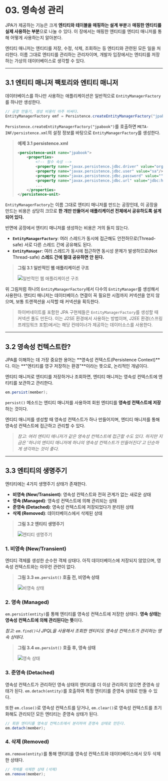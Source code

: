 # 03. 영속성 관리

JPA가 제공하는 기능은 크게 **엔티티와 테이블을 매핑하는 설계 부분**과 **매핑한 엔티티를 실제 사용하는 부분**으로 나눌 수 있다. 이 장에서는 매핑한 엔티티를 엔티티 매니저를 통해 어떻게 사용하는지 알아본다.

엔티티 매니저는 엔티티를 저장, 수정, 삭제, 조회하는 등 엔티티와 관련된 모든 일을 처리한다. 이름 그대로 엔티티를 관리하는 관리자이며, 개발자 입장에서는 엔티티를 저장하는 가상의 데이터베이스로 생각할 수 있다.

---

## 3.1 엔티티 매니저 팩토리와 엔티티 매니저

데이터베이스를 하나만 사용하는 애플리케이션은 일반적으로 `EntityManagerFactory`를 하나만 생성한다.

```java
// 공장 만들기, 생성 비용이 아주 비싸다.
EntityManagerFactory emf = Persistence.createEntityManagerFactory("jpabook");
```

`Persistence.createEntityManagerFactory("jpabook")`를 호출하면 `META-INF/persistence.xml`의 설정 정보를 바탕으로 `EntityManagerFactory`를 생성한다.

> **예제 3.1 persistence.xml**
> ```xml
> <persistence-unit name="jpabook">
>     <properties>
>         <!-- 필수 속성 -->
>         <property name="javax.persistence.jdbc.driver" value="org.h2.Driver"/>
>         <property name="javax.persistence.jdbc.user" value="sa"/>
>         <property name="javax.persistence.jdbc.password" value=""/>
>         <property name="javax.persistence.jdbc.url" value="jdbc:h2:tcp://localhost/~/test"/>
>         ...
>     </properties>
> </persistence-unit>
> ```

`EntityManagerFactory`는 이름 그대로 엔티티 매니저를 만드는 공장인데, 이 공장을 만드는 비용은 상당히 크므로 **한 개만 만들어서 애플리케이션 전체에서 공유하도록 설계되어 있다.**

반면에 공장에서 엔티티 매니저를 생성하는 비용은 거의 들지 않는다.

-   **`EntityManagerFactory`**: 여러 스레드가 동시에 접근해도 안전하므로(Thread-safe) 서로 다른 스레드 간에 공유해도 된다.
-   **`EntityManager`**: 여러 스레드가 동시에 접근하면 동시성 문제가 발생하므로(Not Thread-safe) **스레드 간에 절대 공유하면 안 된다.**

> **그림 3.1 일반적인 웹 애플리케이션 구조**
>
> ![일반적인 웹 애플리케이션 구조](https://velog.velcdn.com/images/tudiiii/post/386be415-8c74-4757-b406-e59c9340f18f/image.png)

위 그림처럼 하나의 `EntityManagerFactory`에서 다수의 `EntityManager`를 생성해서 사용한다. 엔티티 매니저는 데이터베이스 연결이 꼭 필요한 시점까지 커넥션을 얻지 않으며, 보통 트랜잭션을 시작할 때 커넥션을 획득한다.

> 하이버네이트를 포함한 JPA 구현체들은 `EntityManagerFactory`를 생성할 때 커넥션 풀도 만든다. 이는 J2SE 환경에서 사용하는 방법이며, J2EE 환경(스프링 프레임워크 포함)에서는 해당 컨테이너가 제공하는 데이터소스를 사용한다.

---

## 3.2 영속성 컨텍스트란?

JPA를 이해하는 데 가장 중요한 용어는 **영속성 컨텍스트(Persistence Context)**다. 이는 **"엔티티를 영구 저장하는 환경"**이라는 뜻으로, 논리적인 개념이다.

엔티티 매니저로 엔티티를 저장하거나 조회하면, 엔티티 매니저는 영속성 컨텍스트에 엔티티를 보관하고 관리한다.

```java
em.persist(member);
```

`persist()` 메소드는 엔티티 매니저를 사용하여 회원 엔티티를 **영속성 컨텍스트에 저장**하는 것이다.

엔티티 매니저를 생성할 때 영속성 컨텍스트가 하나 만들어지며, 엔티티 매니저를 통해 영속성 컨텍스트에 접근하고 관리할 수 있다.

> *참고: 여러 엔티티 매니저가 같은 영속성 컨텍스트에 접근할 수도 있다. 하지만 지금은 '하나의 엔티티 매니저에 하나의 영속성 컨텍스트가 만들어진다'고 단순하게 생각하는 것이 좋다.*

---

## 3.3 엔티티의 생명주기

엔티티에는 4가지 생명주기 상태가 존재한다.

-   **비영속 (New/Transient)**: 영속성 컨텍스트와 전혀 관계가 없는 새로운 상태
-   **영속 (Managed)**: 영속성 컨텍스트에 의해 관리되는 상태
-   **준영속 (Detached)**: 영속성 컨텍스트에 저장되었다가 분리된 상태
-   **삭제 (Removed)**: 데이터베이스에서 삭제된 상태

> **그림 3.2 엔티티 생명주기**
>
> ![엔티티 생명주기](https://ultrakain.gitbooks.io/jpa/content/chapter3/images/JPA_3_2.png)

### 1. 비영속 (New/Transient)

엔티티 객체를 생성한 순수한 객체 상태다. 아직 데이터베이스에 저장되지 않았으며, 영속성 컨텍스트와는 아무런 관련이 없다.

> **그림 3.3 `em.persist()` 호출 전, 비영속 상태**
>
> ![비영속 상태](https://www.notion.so/image/https%3A%2F%2Fprod-files-secure.s3.us-west-2.amazonaws.com%2F026aa827-67bf-4a64-ae2a-7f7a700a3acb%2Fc1e62f38-22e1-4b59-bad7-0a73f49f11f4%2FUntitled.png?table=block&id=acd96a96-c807-4b48-b6cc-df15c077f42d&cache=v2)

### 2. 영속 (Managed)

`em.persist(entity)`를 통해 엔티티를 영속성 컨텍스트에 저장한 상태다. **영속 상태는 영속성 컨텍스트에 의해 관리된다는 뜻**이다.

*참고: `em.find()`나 JPQL을 사용해서 조회한 엔티티도 영속성 컨텍스트가 관리하는 영속 상태다.*

> **그림 3.4 `em.persist()` 호출 후, 영속 상태**
>
> ![영속 상태](https://www.notion.so/image/https%3A%2F%2Fprod-files-secure.s3.us-west-2.amazonaws.com%2F026aa827-67bf-4a64-ae2a-7f7a700a3acb%2F24eab2eb-a528-46f2-a063-2e9454c9441d%2FUntitled.png?table=block&id=cb184c13-fbd2-40d3-95c7-cd6da3135f62&cache=v2)

### 3. 준영속 (Detached)

영속성 컨텍스트가 관리하던 영속 상태의 엔티티를 더 이상 관리하지 않으면 준영속 상태가 된다.
`em.detach(entity)`를 호출하여 특정 엔티티를 준영속 상태로 만들 수 있다.

또한 `em.close()`로 영속성 컨텍스트를 닫거나, `em.clear()`로 영속성 컨텍스트를 초기화해도 관리되던 모든 엔티티는 준영속 상태가 된다.

```java
// 회원 엔티티를 영속성 컨텍스트에서 분리하여 준영속 상태로 만든다.
em.detach(member);
```

### 4. 삭제 (Removed)

`em.remove(entity)`를 통해 엔티티를 영속성 컨텍스트와 데이터베이스에서 모두 삭제한 상태다.

```java
// 객체를 삭제한 상태 (삭제)
em.remove(member);
```